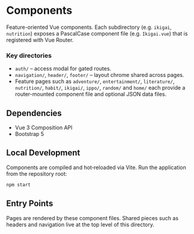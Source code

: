 # Components

Feature-oriented Vue components. Each subdirectory (e.g. `ikigai`, `nutrition`) exposes a PascalCase component file (e.g. `Ikigai.vue`) that is registered with Vue Router.

### Key directories

- `auth/` – access modal for gated routes.
- `navigation/`, `header/`, `footer/` – layout chrome shared across pages.
- Feature pages such as `adventure/`, `entertainment/`, `literature/`, `nutrition/`, `habit/`, `ikigai/`, `ippo/`, `random/` and `home/` each provide a router-mounted component file and optional JSON data files.

## Dependencies

- Vue 3 Composition API
- Bootstrap 5

## Local Development

Components are compiled and hot‑reloaded via Vite. Run the application from the repository root:

```sh
npm start
```

## Entry Points

Pages are rendered by these component files. Shared pieces such as headers and navigation live at the top level of this directory.

